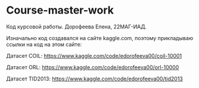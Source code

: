 # Course-master-work
Код курсовой работы. Дорофеева Елена, 22МАГ-ИАД.

Изначально код создавался на сайте kaggle.com, поэтому прикладываю ссылки на код на этом сайте:

Датасет COIL: https://www.kaggle.com/code/edorofeeva00/coil-10001

Датасет ORL: https://www.kaggle.com/code/edorofeeva00/orl-10000

Датасет TID2013: https://www.kaggle.com/code/edorofeeva00/tid2013
